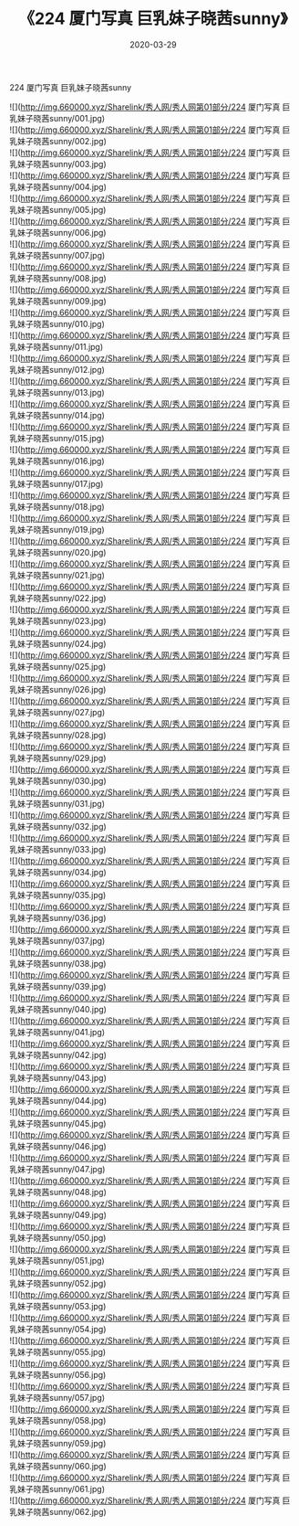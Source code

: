 ﻿---
layout: post
title:  《224 厦门写真 巨乳妹子晓茜sunny》
date:   2020-03-29
img: http://img.660000.xyz/Sharelink/秀人网/秀人网第01部分/224 厦门写真 巨乳妹子晓茜sunny/000.jpg
categories: [美女, 清纯, 唯美]
---

224 厦门写真 巨乳妹子晓茜sunny

  ![](http://img.660000.xyz/Sharelink/秀人网/秀人网第01部分/224 厦门写真 巨乳妹子晓茜sunny/001.jpg) <br> ![](http://img.660000.xyz/Sharelink/秀人网/秀人网第01部分/224 厦门写真 巨乳妹子晓茜sunny/002.jpg) <br> ![](http://img.660000.xyz/Sharelink/秀人网/秀人网第01部分/224 厦门写真 巨乳妹子晓茜sunny/003.jpg) <br> ![](http://img.660000.xyz/Sharelink/秀人网/秀人网第01部分/224 厦门写真 巨乳妹子晓茜sunny/004.jpg) <br> ![](http://img.660000.xyz/Sharelink/秀人网/秀人网第01部分/224 厦门写真 巨乳妹子晓茜sunny/005.jpg) <br> ![](http://img.660000.xyz/Sharelink/秀人网/秀人网第01部分/224 厦门写真 巨乳妹子晓茜sunny/006.jpg) <br> ![](http://img.660000.xyz/Sharelink/秀人网/秀人网第01部分/224 厦门写真 巨乳妹子晓茜sunny/007.jpg) <br> ![](http://img.660000.xyz/Sharelink/秀人网/秀人网第01部分/224 厦门写真 巨乳妹子晓茜sunny/008.jpg) <br> ![](http://img.660000.xyz/Sharelink/秀人网/秀人网第01部分/224 厦门写真 巨乳妹子晓茜sunny/009.jpg) <br> ![](http://img.660000.xyz/Sharelink/秀人网/秀人网第01部分/224 厦门写真 巨乳妹子晓茜sunny/010.jpg) <br> ![](http://img.660000.xyz/Sharelink/秀人网/秀人网第01部分/224 厦门写真 巨乳妹子晓茜sunny/011.jpg) <br> ![](http://img.660000.xyz/Sharelink/秀人网/秀人网第01部分/224 厦门写真 巨乳妹子晓茜sunny/012.jpg) <br> ![](http://img.660000.xyz/Sharelink/秀人网/秀人网第01部分/224 厦门写真 巨乳妹子晓茜sunny/013.jpg) <br> ![](http://img.660000.xyz/Sharelink/秀人网/秀人网第01部分/224 厦门写真 巨乳妹子晓茜sunny/014.jpg) <br> ![](http://img.660000.xyz/Sharelink/秀人网/秀人网第01部分/224 厦门写真 巨乳妹子晓茜sunny/015.jpg) <br> ![](http://img.660000.xyz/Sharelink/秀人网/秀人网第01部分/224 厦门写真 巨乳妹子晓茜sunny/016.jpg) <br> ![](http://img.660000.xyz/Sharelink/秀人网/秀人网第01部分/224 厦门写真 巨乳妹子晓茜sunny/017.jpg) <br> ![](http://img.660000.xyz/Sharelink/秀人网/秀人网第01部分/224 厦门写真 巨乳妹子晓茜sunny/018.jpg) <br> ![](http://img.660000.xyz/Sharelink/秀人网/秀人网第01部分/224 厦门写真 巨乳妹子晓茜sunny/019.jpg) <br> ![](http://img.660000.xyz/Sharelink/秀人网/秀人网第01部分/224 厦门写真 巨乳妹子晓茜sunny/020.jpg) <br> ![](http://img.660000.xyz/Sharelink/秀人网/秀人网第01部分/224 厦门写真 巨乳妹子晓茜sunny/021.jpg) <br> ![](http://img.660000.xyz/Sharelink/秀人网/秀人网第01部分/224 厦门写真 巨乳妹子晓茜sunny/022.jpg) <br> ![](http://img.660000.xyz/Sharelink/秀人网/秀人网第01部分/224 厦门写真 巨乳妹子晓茜sunny/023.jpg) <br> ![](http://img.660000.xyz/Sharelink/秀人网/秀人网第01部分/224 厦门写真 巨乳妹子晓茜sunny/024.jpg) <br> ![](http://img.660000.xyz/Sharelink/秀人网/秀人网第01部分/224 厦门写真 巨乳妹子晓茜sunny/025.jpg) <br> ![](http://img.660000.xyz/Sharelink/秀人网/秀人网第01部分/224 厦门写真 巨乳妹子晓茜sunny/026.jpg) <br> ![](http://img.660000.xyz/Sharelink/秀人网/秀人网第01部分/224 厦门写真 巨乳妹子晓茜sunny/027.jpg) <br> ![](http://img.660000.xyz/Sharelink/秀人网/秀人网第01部分/224 厦门写真 巨乳妹子晓茜sunny/028.jpg) <br> ![](http://img.660000.xyz/Sharelink/秀人网/秀人网第01部分/224 厦门写真 巨乳妹子晓茜sunny/029.jpg) <br> ![](http://img.660000.xyz/Sharelink/秀人网/秀人网第01部分/224 厦门写真 巨乳妹子晓茜sunny/030.jpg) <br> ![](http://img.660000.xyz/Sharelink/秀人网/秀人网第01部分/224 厦门写真 巨乳妹子晓茜sunny/031.jpg) <br> ![](http://img.660000.xyz/Sharelink/秀人网/秀人网第01部分/224 厦门写真 巨乳妹子晓茜sunny/032.jpg) <br> ![](http://img.660000.xyz/Sharelink/秀人网/秀人网第01部分/224 厦门写真 巨乳妹子晓茜sunny/033.jpg) <br> ![](http://img.660000.xyz/Sharelink/秀人网/秀人网第01部分/224 厦门写真 巨乳妹子晓茜sunny/034.jpg) <br> ![](http://img.660000.xyz/Sharelink/秀人网/秀人网第01部分/224 厦门写真 巨乳妹子晓茜sunny/035.jpg) <br> ![](http://img.660000.xyz/Sharelink/秀人网/秀人网第01部分/224 厦门写真 巨乳妹子晓茜sunny/036.jpg) <br> ![](http://img.660000.xyz/Sharelink/秀人网/秀人网第01部分/224 厦门写真 巨乳妹子晓茜sunny/037.jpg) <br> ![](http://img.660000.xyz/Sharelink/秀人网/秀人网第01部分/224 厦门写真 巨乳妹子晓茜sunny/038.jpg) <br> ![](http://img.660000.xyz/Sharelink/秀人网/秀人网第01部分/224 厦门写真 巨乳妹子晓茜sunny/039.jpg) <br> ![](http://img.660000.xyz/Sharelink/秀人网/秀人网第01部分/224 厦门写真 巨乳妹子晓茜sunny/040.jpg) <br> ![](http://img.660000.xyz/Sharelink/秀人网/秀人网第01部分/224 厦门写真 巨乳妹子晓茜sunny/041.jpg) <br> ![](http://img.660000.xyz/Sharelink/秀人网/秀人网第01部分/224 厦门写真 巨乳妹子晓茜sunny/042.jpg) <br> ![](http://img.660000.xyz/Sharelink/秀人网/秀人网第01部分/224 厦门写真 巨乳妹子晓茜sunny/043.jpg) <br> ![](http://img.660000.xyz/Sharelink/秀人网/秀人网第01部分/224 厦门写真 巨乳妹子晓茜sunny/044.jpg) <br> ![](http://img.660000.xyz/Sharelink/秀人网/秀人网第01部分/224 厦门写真 巨乳妹子晓茜sunny/045.jpg) <br> ![](http://img.660000.xyz/Sharelink/秀人网/秀人网第01部分/224 厦门写真 巨乳妹子晓茜sunny/046.jpg) <br> ![](http://img.660000.xyz/Sharelink/秀人网/秀人网第01部分/224 厦门写真 巨乳妹子晓茜sunny/047.jpg) <br> ![](http://img.660000.xyz/Sharelink/秀人网/秀人网第01部分/224 厦门写真 巨乳妹子晓茜sunny/048.jpg) <br> ![](http://img.660000.xyz/Sharelink/秀人网/秀人网第01部分/224 厦门写真 巨乳妹子晓茜sunny/049.jpg) <br> ![](http://img.660000.xyz/Sharelink/秀人网/秀人网第01部分/224 厦门写真 巨乳妹子晓茜sunny/050.jpg) <br> ![](http://img.660000.xyz/Sharelink/秀人网/秀人网第01部分/224 厦门写真 巨乳妹子晓茜sunny/051.jpg) <br> ![](http://img.660000.xyz/Sharelink/秀人网/秀人网第01部分/224 厦门写真 巨乳妹子晓茜sunny/052.jpg) <br> ![](http://img.660000.xyz/Sharelink/秀人网/秀人网第01部分/224 厦门写真 巨乳妹子晓茜sunny/053.jpg) <br> ![](http://img.660000.xyz/Sharelink/秀人网/秀人网第01部分/224 厦门写真 巨乳妹子晓茜sunny/054.jpg) <br> ![](http://img.660000.xyz/Sharelink/秀人网/秀人网第01部分/224 厦门写真 巨乳妹子晓茜sunny/055.jpg) <br> ![](http://img.660000.xyz/Sharelink/秀人网/秀人网第01部分/224 厦门写真 巨乳妹子晓茜sunny/056.jpg) <br> ![](http://img.660000.xyz/Sharelink/秀人网/秀人网第01部分/224 厦门写真 巨乳妹子晓茜sunny/057.jpg) <br> ![](http://img.660000.xyz/Sharelink/秀人网/秀人网第01部分/224 厦门写真 巨乳妹子晓茜sunny/058.jpg) <br> ![](http://img.660000.xyz/Sharelink/秀人网/秀人网第01部分/224 厦门写真 巨乳妹子晓茜sunny/059.jpg) <br> ![](http://img.660000.xyz/Sharelink/秀人网/秀人网第01部分/224 厦门写真 巨乳妹子晓茜sunny/060.jpg) <br> ![](http://img.660000.xyz/Sharelink/秀人网/秀人网第01部分/224 厦门写真 巨乳妹子晓茜sunny/061.jpg) <br> ![](http://img.660000.xyz/Sharelink/秀人网/秀人网第01部分/224 厦门写真 巨乳妹子晓茜sunny/062.jpg) <br>
